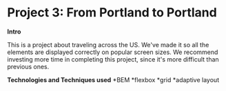 # Project 3: From Portland to Portland

**Intro**

This is a project about traveling across the US. We've made it so all the elements are displayed correctly on popular screen sizes. We recommend investing more time in completing this project, since it's more difficult than previous ones.

**Technologies and Techniques used**
*BEM
*flexbox
*grid
*adaptive layout

[Github Pages Link]: https://michael-ivlev.github.io/web_project_3